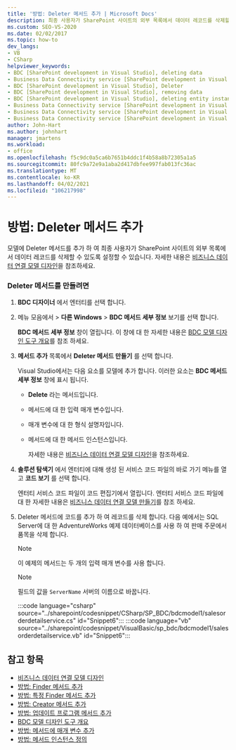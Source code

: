 ```yaml
---
title: '방법: Deleter 메서드 추가 | Microsoft Docs'
description: 최종 사용자가 SharePoint 사이트의 외부 목록에서 데이터 레코드를 삭제할 수 있도록 Visual Studio의 BDC 디자이너에서 Deleter 메서드를 추가 하는 방법에 대해 알아봅니다.
ms.custom: SEO-VS-2020
ms.date: 02/02/2017
ms.topic: how-to
dev_langs:
- VB
- CSharp
helpviewer_keywords:
- BDC [SharePoint development in Visual Studio], deleting data
- Business Data Connectivity service [SharePoint development in Visual Studio], Deleter
- BDC [SharePoint development in Visual Studio], Deleter
- BDC [SharePoint development in Visual Studio], removing data
- BDC [SharePoint development in Visual Studio], deleting entity instances
- Business Data Connectivity service [SharePoint development in Visual Studio], deleting entity instances
- Business Data Connectivity service [SharePoint development in Visual Studio], deleting data
- Business Data Connectivity service [SharePoint development in Visual Studio], removing data
author: John-Hart
ms.author: johnhart
manager: jmartens
ms.workload:
- office
ms.openlocfilehash: f5c9dc0a5ca6b7651b4ddc1f4b58a8b72305a1a5
ms.sourcegitcommit: 80fc9a72e9a1aba2d417dbfee997fab013fc36ac
ms.translationtype: MT
ms.contentlocale: ko-KR
ms.lasthandoff: 04/02/2021
ms.locfileid: "106217998"
---
```

# <a name="how-to-add-a-deleter-method"></a>방법: Deleter 메서드 추가
  모델에 Deleter 메서드를 추가 하 여 최종 사용자가 SharePoint 사이트의 외부 목록에서 데이터 레코드를 삭제할 수 있도록 설정할 수 있습니다. 자세한 내용은 [비즈니스 데이터 연결 모델 디자인](../sharepoint/designing-a-business-data-connectivity-model.md)을 참조하세요.

### <a name="to-create-a-deleter-method"></a>Deleter 메서드를 만들려면

1. **BDC 디자이너** 에서 엔터티를 선택 합니다.

2. 메뉴 모음에서   >  **다른 Windows**  >  **BDC 메서드 세부 정보** 보기를 선택 합니다.

    **BDC 메서드 세부 정보** 창이 열립니다. 이 창에 대 한 자세한 내용은 [BDC 모델 디자인 도구 개요](../sharepoint/bdc-model-design-tools-overview.md)를 참조 하세요.

3. **메서드 추가** 목록에서 **Deleter 메서드 만들기** 를 선택 합니다.

    Visual Studio에서는 다음 요소를 모델에 추가 합니다. 이러한 요소는 **BDC 메서드 세부 정보** 창에 표시 됩니다.

   - **Delete** 라는 메서드입니다.

   - 메서드에 대 한 입력 매개 변수입니다.

   - 매개 변수에 대 한 형식 설명자입니다.

   - 메서드에 대 한 메서드 인스턴스입니다.

     자세한 내용은 [비즈니스 데이터 연결 모델 디자인](../sharepoint/designing-a-business-data-connectivity-model.md)을 참조하세요.

4. **솔루션 탐색기** 에서 엔터티에 대해 생성 된 서비스 코드 파일의 바로 가기 메뉴를 열고 **코드 보기** 를 선택 합니다.

    엔터티 서비스 코드 파일이 코드 편집기에서 열립니다. 엔터티 서비스 코드 파일에 대 한 자세한 내용은 [비즈니스 데이터 연결 모델 만들기](../sharepoint/creating-a-business-data-connectivity-model.md)를 참조 하세요.

5. Deleter 메서드에 코드를 추가 하 여 레코드를 삭제 합니다. 다음 예에서는 SQL Server에 대 한 AdventureWorks 예제 데이터베이스를 사용 하 여 판매 주문에서 품목을 삭제 합니다.

   > [!NOTE]
   > 이 예제의 메서드는 두 개의 입력 매개 변수를 사용 합니다.

   > [!NOTE]
   > 필드의 값을 `ServerName` 서버의 이름으로 바꿉니다.

    :::code language="csharp" source="../sharepoint/codesnippet/CSharp/SP_BDC/bdcmodel1/salesorderdetailservice.cs" id="Snippet6":::
    :::code language="vb" source="../sharepoint/codesnippet/VisualBasic/sp_bdc/bdcmodel1/salesorderdetailservice.vb" id="Snippet6":::

## <a name="see-also"></a>참고 항목
- [비즈니스 데이터 연결 모델 디자인](../sharepoint/designing-a-business-data-connectivity-model.md)
- [방법: Finder 메서드 추가](../sharepoint/how-to-add-a-finder-method.md)
- [방법: 특정 Finder 메서드 추가](../sharepoint/how-to-add-a-specific-finder-method.md)
- [방법: Creator 메서드 추가](../sharepoint/how-to-add-a-creator-method.md)
- [방법: 업데이트 프로그램 메서드 추가](../sharepoint/how-to-add-an-updater-method.md)
- [BDC 모델 디자인 도구 개요](../sharepoint/bdc-model-design-tools-overview.md)
- [방법: 메서드에 매개 변수 추가](../sharepoint/how-to-add-a-parameter-to-a-method.md)
- [방법: 메서드 인스턴스 정의](../sharepoint/how-to-define-a-method-instance.md)
